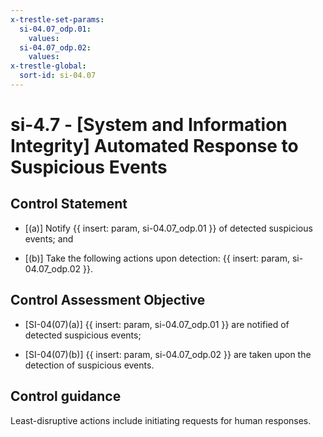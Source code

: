 ```yaml
---
x-trestle-set-params:
  si-04.07_odp.01:
    values:
  si-04.07_odp.02:
    values:
x-trestle-global:
  sort-id: si-04.07
---
```


# si-4.7 - \[System and Information Integrity\] Automated Response to Suspicious Events

## Control Statement

- \[(a)\] Notify {{ insert: param, si-04.07_odp.01 }} of detected suspicious events; and

- \[(b)\] Take the following actions upon detection: {{ insert: param, si-04.07_odp.02 }}.

## Control Assessment Objective

- \[SI-04(07)(a)\] {{ insert: param, si-04.07_odp.01 }} are notified of detected suspicious events;

- \[SI-04(07)(b)\] {{ insert: param, si-04.07_odp.02 }} are taken upon the detection of suspicious events.

## Control guidance

Least-disruptive actions include initiating requests for human responses.
